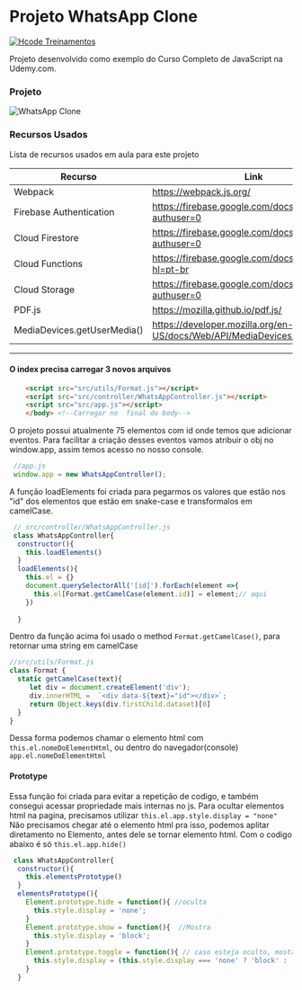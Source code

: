 # Projeto WhatsApp Clone

[![Hcode Treinamentos](https://www.hcode.com.br/res/img/hcode-200x100.png)](https://www.hcode.com.br)

Projeto desenvolvido como exemplo do Curso Completo de JavaScript na Udemy.com.

### Projeto
![WhatsApp Clone](https://firebasestorage.googleapis.com/v0/b/hcode-com-br.appspot.com/o/whatsapp.jpg?alt=media&token=5fc78e3b-4871-424f-abfa-b765f2515d0c)

### Recursos Usados

Lista de recursos usados em aula para este projeto

| Recurso | Link |
| ------ | ------ |
| Webpack | https://webpack.js.org/ |
| Firebase Authentication | https://firebase.google.com/docs/auth/?authuser=0 |
| Cloud Firestore | https://firebase.google.com/docs/firestore/?authuser=0 |
| Cloud Functions | https://firebase.google.com/docs/functions/?hl=pt-br |
| Cloud Storage | https://firebase.google.com/docs/storage/?authuser=0 |
| PDF.js | https://mozilla.github.io/pdf.js/ |
| MediaDevices.getUserMedia() | https://developer.mozilla.org/en-US/docs/Web/API/MediaDevices/getUserMedia |

----------------------------------------------

#### O index precisa carregar 3 novos arquivos
~~~Html
    <script src="src/utils/Format.js"></script>
    <script src="src/controller/WhatsAppController.js"></script>
    <script src="src/app.js"></script>
    </body> <!--Carregar no  final do body-->
~~~

O projeto possui atualmente 75 elementos com id onde temos que adicionar eventos.
Para facilitar a criação desses eventos vamos atribuir o obj no window.app, assim temos acesso no nosso console.
~~~Javascript
 //app.js
 window.app = new WhatsAppController();
~~~

A função loadElements foi criada para pegarmos os valores que estão nos "id" dos elementos que estão em snake-case e transformalos em camelCase.

~~~Javascript
 // src/controller/WhatsAppController.js
 class WhatsAppController{
  constructor(){
    this.loadElements()
  }
  loadElements(){
    this.el = {}
    document.querySelectorAll('[id]').forEach(element =>{
      this.el[Format.getCamelCase(element.id)] = element;// aqui
    })
    
  }
~~~
Dentro da função acima foi usado o method `Format.getCamelCase()`, para retornar uma string em camelCase
~~~Javascript
//src/utils/Format.js
class Format {
  static getCamelCase(text){
     let div = document.createElement('div');
     div.innerHTML =  `<div data-${text}="id"></div>`;
     return Object.keys(div.firstChild.dataset)[0]
  }
}
~~~
Dessa forma podemos chamar o elemento html com `this.el.nomeDoElementHtml`, ou dentro do navegador(console) `app.el.nomeDoElementHtml`


#### Prototype
Essa função foi criada para evitar a repetição de codigo, e também consegui acessar propriedade mais internas no js.
Para ocultar elementos html na pagina, precisamos utilizar `this.el.app.style.display = "none"`
Não precisamos chegar até o elemento html pra isso, podemos aplitar diretamento no Elemento, antes dele se tornar elemento html.
Com o codigo abaixo é só `this.el.app.hide()`
~~~Javascript
 class WhatsAppController{
  constructor(){
    this.elementsPrototype()
  }
  elementsPrototype(){
    Element.prototype.hide = function(){ //oculta
      this.style.display = 'none';
    }
    Element.prototype.show = function(){  //Mostra
      this.style.display = 'block';
    }
    Element.prototype.toggle = function(){ // caso esteja oculto, mostre, e vice-versa
      this.style.display = (this.style.display === 'none' ? 'block' : 'none')
    }
  }
~~~

